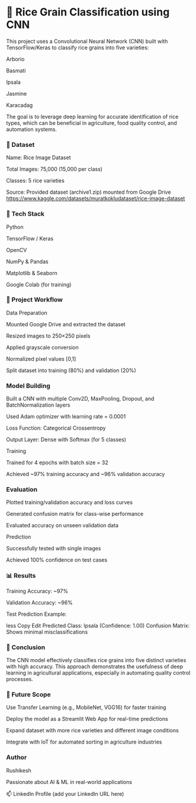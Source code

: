 # 🌾 Rice Grain Classification using CNN
This project uses a Convolutional Neural Network (CNN) built with TensorFlow/Keras to classify rice grains into five varieties:

Arborio

Basmati

Ipsala

Jasmine

Karacadag

The goal is to leverage deep learning for accurate identification of rice types, which can be beneficial in agriculture, food quality control, and automation systems.

### 📂 Dataset
Name: Rice Image Dataset

Total Images: 75,000 (15,000 per class)

Classes: 5 rice varieties

Source: Provided dataset (archive1.zip) mounted from Google Drive
https://www.kaggle.com/datasets/muratkokludataset/rice-image-dataset

### 🧠 Tech Stack
Python

TensorFlow / Keras

OpenCV

NumPy & Pandas

Matplotlib & Seaborn

Google Colab (for training)

### 🚀 Project Workflow
Data Preparation

Mounted Google Drive and extracted the dataset

Resized images to 250×250 pixels

Applied grayscale conversion

Normalized pixel values [0,1]

Split dataset into training (80%) and validation (20%)

### Model Building

Built a CNN with multiple Conv2D, MaxPooling, Dropout, and BatchNormalization layers

Used Adam optimizer with learning rate = 0.0001

Loss Function: Categorical Crossentropy

Output Layer: Dense with Softmax (for 5 classes)

Training

Trained for 4 epochs with batch size = 32

Achieved ~97% training accuracy and ~96% validation accuracy

### Evaluation

Plotted training/validation accuracy and loss curves

Generated confusion matrix for class-wise performance

Evaluated accuracy on unseen validation data

Prediction

Successfully tested with single images

Achieved 100% confidence on test cases

### 📊 Results
Training Accuracy: ~97%

Validation Accuracy: ~96%

Test Prediction Example:

less
Copy
Edit
Predicted Class: Ipsala (Confidence: 1.00)
Confusion Matrix: Shows minimal misclassifications

### 📌 Conclusion
The CNN model effectively classifies rice grains into five distinct varieties with high accuracy.
This approach demonstrates the usefulness of deep learning in agricultural applications, especially in automating quality control processes.

### 🔮 Future Scope
Use Transfer Learning (e.g., MobileNet, VGG16) for faster training

Deploy the model as a Streamlit Web App for real-time predictions

Expand dataset with more rice varieties and different image conditions

Integrate with IoT for automated sorting in agriculture industries

### Author
Rushikesh

Passionate about AI & ML in real-world applications

📫 LinkedIn Profile (add your LinkedIn URL here)
